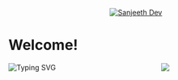 <p align="center">
    <a href="https://github.com/SanjeethDev">
        <img src="https://readme-typing-svg.demolab.com?font=Fira+Code&weight=500&size=36&letterSpacing=&pause=1000&center=true&vCenter=true&width=435&color=8adbf1&lines=Sanjeeth+Dev" alt="Sanjeeth Dev" />
    </a> 
</p>

# Welcome!

<div>
    <p align="right">
    <img src="https://i.giphy.com/media/v1.Y2lkPTc5MGI3NjExeHhiNHd5a2NteDBwZDdic250YXdvNGluN2doZ3owZ285aXRuM3pzeCZlcD12MV9pbnRlcm5hbF9naWZfYnlfaWQmY3Q9Zw/ckr4W2ppxPBeIF8dx4/giphy.gif" width="40%" align="right">        
    </p>
    <p align="left"><img src="https://readme-typing-svg.demolab.com?font=Fira+Code&size=14&duration=1000&pause=50&color=8ADBF1&vCenter=true&background=FFFFFF00&multiline=true&repeat=false&width=480&height=90&lines=Aspiring+Software+Developer+%7C+Cloud+Enthusiast;Open+to+collaboration+and+new+opportunities.;Let's+build+something+awesome+together!+" alt="Typing SVG" />  
    </p>
    
</div>





<!--
<p align='center'>
<a href="https://www.linkedin.com/in/hemant-j-85518a195/"><img height="30" src="https://raw.githubusercontent.com/8bithemant/8bithemant/master/linkedin.png?raw=true"></a>&nbsp;&nbsp;
<a href="https://twitter.com/8bithemant"><img height="30" src="https://raw.githubusercontent.com/8bithemant/8bithemant/master/twitter.png?raw=true"></a>&nbsp;&nbsp;
<a href="https://dev.to/hemant"><img height="30" src="https://raw.githubusercontent.com/8bithemant/8bithemant/master/devto.png?raw=true"></a>&nbsp;&nbsp;
<a href="https://www.facebook.com/trinnwin"><img height="30" src="https://raw.githubusercontent.com/8bithemant/8bithemant/master/spotify.png?raw=true"></a>&nbsp;&nbsp;
<a href="https://www.coffee.com/hemant"><img height="30" src="https://raw.githubusercontent.com/8bithemant/8bithemant/master/coffee.jpg?raw=true"></a>&nbsp;&nbsp;
</p>


<img src="https://media2.giphy.com/media/v1.Y2lkPTc5MGI3NjExajJmbDlmMnhobDRtYXN2NXpoNHMxcmR0M3dkbGx0bXE0aDVmYXdhMiZlcD12MV9pbnRlcm5hbF9naWZfYnlfaWQmY3Q9Zw/LKNqU8ISdR7iw/giphy.webp" width="480px" align="right"> 
    <img src="https://media4.giphy.com/media/v1.Y2lkPTc5MGI3NjExcmt2OXB0cm5lM2VmMXR4YjJoNHg3ZXBvYTlsZmluemo2MTc5cDE4OCZlcD12MV9pbnRlcm5hbF9naWZfYnlfaWQmY3Q9Zw/pVGsAWjzvXcZW4ZBTE/giphy.webp" width="480px" align="right"> 
-->


<!--


<div align="center">
<h3><img src="https://media.giphy.com/media/WUlplcMpOCEmTGBtBW/giphy.gif" width="30"> 🙎 Hemant Joshi | 💻 Full Stack Developer | 🛸 India , UK <img src="https://media.giphy.com/media/WUlplcMpOCEmTGBtBW/giphy.gif" width="30"></h3>
</div>



<p align="center">
   <a href="https://twitter.com/_hemant_joshi"><img alt="Twitter Follow" src="https://img.shields.io/twitter/follow/_hemant_joshi?style=for-the-badge&color=09f&labelColor=black&logo=twitter&label=@_hemant_joshi"></a>
   <br> <!-- <a href="https://badges.pufler.dev/visits/mayhemantt/mayhemantt"> <img alt="hemant joshi github" src="https://badges.pufler.dev/visits/mayhemantt/mayhemantt"> </a> - ->
   <a href="https://visitor-badge.glitch.me/badge?page_id=mayhemantt.mayhemantt"> <img alt="hemant joshi github" src="https://visitor-badge.glitch.me/badge?page_id=mayhemantt.mayhemantt"> </a>
 </p>
 
 <h5 align="center">
   <i>⚡️I don’t trust people who don’t write SQL queries in uppercase⚡️</i>
  </h5>
 
 
<br />
<img align="right" height="270px" width="450px" alt="GIF" src="https://media.giphy.com/media/3FjEPbKqEPhPpmC8uY/giphy.gif" />
<p align="center">
  <h3> I'm 21 years old Full-Stack developer from India.</h3>
</p>

 - 🥀 Learning Swift & Objective_C
 
 - <i>with Javascript, Typescript, React and 69 others.</i>
   
 - 🔭 SpaceX FanBoi, die for space😼

 - 🛸 Into High Energy Physics and Astrophysics, i love shooting stars too.
 
 - I do fullstack and a bit of everything :heart:
 
 - All About living life at its best.
 
 - 💬 Connect? lets get social 👉🏼[<img src="https://raw.githubusercontent.com/8bithemant/8bithemant/master/svg/social/twitter.svg" >](https://twitter.com/_hemant_joshi)
 
 <p align="center">
  <h4> Full Stack | Competitive Programming </h4>
   </p>


<p align="center" >
<a href="https://github.com/anuraghazra/github-readme-stats"> 
    <img  src="https://github-readme-stats.vercel.app/api?username=mayhemantt&&show_icons=true&theme=radical"/>
  </a>

</p>

<br />

### - Languages and Tools...

<p align="center">
  <!-- For more icons please follow  https://github.com/MikeCodesDotNET/ColoredBadges - ->
  <img src="https://raw.githubusercontent.com/8bithemant/8bithemant/master/svg/dev/languages/html.svg" alt="html" style="vertical-align:top; margin:4px">    
  <img src="https://raw.githubusercontent.com/8bithemant/8bithemant/master/svg/dev/languages/csharp.svg" alt="csharp" style="vertical-align:top; margin:4px">
  <img src="https://raw.githubusercontent.com/8bithemant/8bithemant/master/svg/dev/languages/js.svg" alt="js" style="vertical-align:top; margin:4px">
  <img src="https://raw.githubusercontent.com/8bithemant/8bithemant/master/svg/dev/languages/python.svg" alt="python" style="vertical-align:top; margin:4px">
  <img src="https://raw.githubusercontent.com/8bithemant/8bithemant/master/svg/dev/frameworks/react.svg" alt="react" style="vertical-align:top; margin:4px">
  <img src="https://raw.githubusercontent.com/8bithemant/8bithemant/master/svg/dev/frameworks/vue.svg" alt="vue" style="vertical-align:top; margin:4px">
  <img src="https://raw.githubusercontent.com/8bithemant/8bithemant/master/svg/dev/misc/chrome.svg" alt="chrome" style="vertical-align:top; margin:4px">
  <img src="https://raw.githubusercontent.com/8bithemant/8bithemant/master/svg/dev/misc/cloud.svg" alt="cloud" style="vertical-align:top; margin:4px">
  <img src="https://raw.githubusercontent.com/8bithemant/8bithemant/master/svg/dev/misc/datascience.svg" alt="datascience" style="vertical-align:top; margin:4px">
  <img src="https://raw.githubusercontent.com/8bithemant/8bithemant/master/svg/dev/services/aws.svg" alt="aws" style="vertical-align:top; margin:4px">
  <img src="https://raw.githubusercontent.com/8bithemant/8bithemant/master/svg/dev/services/npm.svg" alt="npm" style="vertical-align:top; margin:4px">
  <img src="https://raw.githubusercontent.com/8bithemant/8bithemant/master/svg/dev/services/gcp.svg" alt="gcp" style="vertical-align:top; margin:4px">
  <img src="https://raw.githubusercontent.com/8bithemant/8bithemant/master/svg/dev/tools/bash.svg" alt="bash" style="vertical-align:top; margin:4px">
  <img src="https://raw.githubusercontent.com/8bithemant/8bithemant/master/svg/dev/tools/visualstudio_code.svg" alt="vscode" style="vertical-align:top; margin:4px">
</p>

 ### - What i do

<br />

<p align="center">
   <img src="https://media.giphy.com/media/f9XgHHnPnDjOF1hWpl/giphy.gif" />
   </p>
   
   
<br />

<h2 align="center">🤝 Support</h2>

<p align="center">🎀 Contributions (<a href="https://guides.github.com/introduction/flow" title="GitHub flow">GitHub Flow</a>), 🔥 issues, and 🥮 feature requests are most welcome!</p>

<p align="center">💙 If you like my projects, Give them ⭐ and Share it with friends!</p>
</p>
<p align="center">Made with ❤️ in India</p>

<h1 align='center'>⚡️<i>Stay awesome!</i>⚡️</h1>

<p align="center">
        <img src="https://raw.githubusercontent.com/mayhemantt/mayhemantt/Update/svg/Bottom.svg" alt="Github Stats" />
</p>
